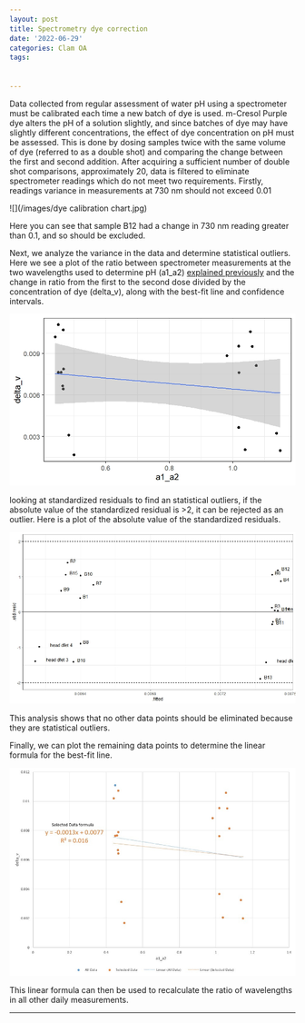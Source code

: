 ```yaml
---
layout: post
title: Spectrometry dye correction
date: '2022-06-29'
categories: Clam OA
tags: 


---
```

Data collected from regular assessment of water pH using a spectrometer must be calibrated each time a new batch of dye is used. m-Cresol Purple dye alters the pH of a solution slightly, and since batches of dye may have slightly different concentrations, the effect of dye concentration on pH must be assessed. This is done by dosing samples twice with the same volume of dye (referred to as a double shot) and comparing the change between the first and second addition. After acquiring a sufficient number of double shot comparisons, approximately 20, data is filtered to eliminate spectrometer readings which do not meet two requirements. Firstly, readings variance in measurements at 730 nm should not exceed 0.01

![](/images/dye calibration chart.jpg)

Here you can see that sample B12 had a change in 730 nm reading greater than 0.1, and so should be excluded.

Next, we analyze the variance in the data and determine statistical outliers. Here we see a plot of the ratio between spectrometer measurements at the two wavelengths used to determine pH (a1_a2) [explained previously](https://larkenr.github.io/water_pH/) and the change in ratio from the first to the second dose divided by the concentration of dye (delta_v), along with the best-fit line and confidence intervals. 

![](/images/dye_calibrate2.jpeg)

looking at standardized residuals to find an statistical outliers, if the absolute value of the standardized residual is >2, it can be rejected as an outlier. Here is a plot of the absolute value of the standardized residuals.

![](/images/dye_residuals.jpeg)

This analysis shows that no other data points should be eliminated because they are statistical outliers. 

Finally, we can plot the remaining data points to determine the linear formula for the best-fit line. 

![](/images/dye_slope.jpg)

This linear formula can then be used to recalculate the ratio of wavelengths in all other daily measurements.

---